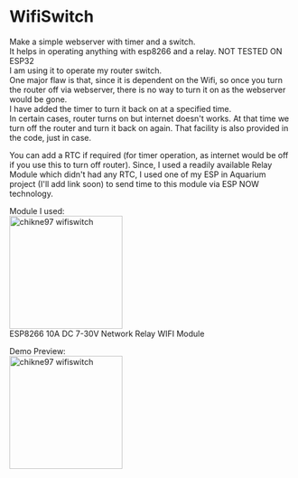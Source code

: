 # WifiSwitch
Make a simple webserver with timer and a switch. <br>
It helps in operating anything with esp8266 and a relay. NOT TESTED ON ESP32<br>
I am using it to operate my router switch.<br>
One major flaw is that, since it is dependent on the Wifi, so once you turn the router off via webserver, there is no way to turn it on as the webserver would be gone.<br>
I have added the timer to turn it back on at a specified time.<br>
In certain cases, router turns on but internet doesn't works. At that time we turn off the router and turn it back on again. That facility is also provided in the code, just in case.<br>

You can add a RTC if required (for timer operation, as internet would be off if you use this to turn off router). Since, I used a readily available Relay Module which didn't had any RTC, I used one of my ESP in Aquarium project (I'll add link soon) to send time to this module via ESP NOW technology.

Module I used:<br>
<img src="https://robu.in/wp-content/uploads/2019/03/314748__00.jpg" alt="chikne97 wifiswitch" width="200" height="200"> <br/>
ESP8266 10A DC 7-30V Network Relay WIFI Module <br>

Demo Preview: <br>
<img src="https://github.com/chikne97/wifiSwitch/blob/main/demo1.png" alt="chikne97 wifiswitch" width="200" height="200"> <br/>

